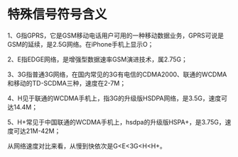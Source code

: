 # 特殊信号符号含义

1、G指GPRS，它是GSM移动电话用户可用的一种移动数据业务，GPRS可说是GSM的延续，是2.5G网络。在iPhone手机上显示O；

2、E指EDGE网络，是增强型数据速率GSM演进技术，属2.75G；

3、3G指普通3G网络，在国内常见的3G有电信的CDMA2000、联通的WCDMA和移动的TD-SCDMA三种，速度在2-7M；

4、H见于联通的WCDMA手机上，指3G的升级版HSDPA网络，是3.5G，速度可达14.4M；

5、H+常见于中国联通的WCDMA手机上，hsdpa的升级版HSPA+，是3.75G，速度可达21M-42M；

从网络速度对比来看，从慢到快依次是G<E<3G<H<H+。

